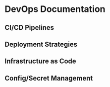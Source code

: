 # DevOps Documentation

## CI/CD Pipelines

## Deployment Strategies

## Infrastructure as Code

## Config/Secret Management
